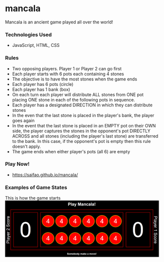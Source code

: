 # mancala

Mancala is an ancient game played all over the world!

### Technologies Used
- JavaScript, HTML, CSS

### Rules
- Two opposing players. Player 1 or Player 2 can go first
- Each player starts with 6 pots each containing 4 stones
- The objective is to have the most stones when the game ends
- Each player has 6 pots (circle)
- Each player has 1 bank (box)
- On each turn each player will distribute ALL stones from ONE pot placing ONE stone in each of the following pots in sequence.
- Each player has a designated DIRECTION in which they can distribute stones
- In the even that the last stone is placed in the player's bank, the player goes again
- In the event that the last stone is placed in an EMPTY pot on their OWN side, the player captures the stones in the opponent's pot DIRECTLY ACROSS and all stones (including the player's last stone) are transferred to the bank. In this case, if the opponent's pot is empty then this rule doesn't apply.
- The game ends when either player's pots (all 6) are empty

### Play Now!
- https://saifao.github.io/mancala/

### Examples of Game States

This is how the game starts
![test](images/start.png)
